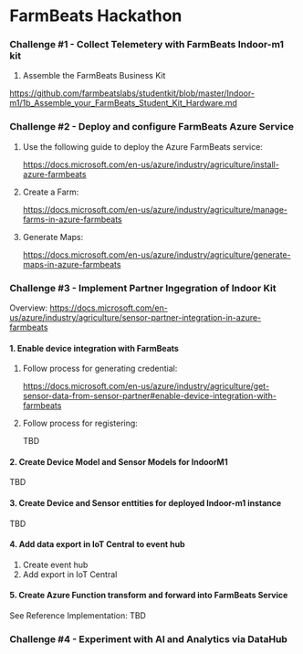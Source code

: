 # FarmBeats Hackathon


### Challenge #1 - Collect Telemetery with FarmBeats Indoor-m1 kit


1. Assemble the FarmBeats Business Kit

https://github.com/farmbeatslabs/studentkit/blob/master/Indoor-m1/1b_Assemble_your_FarmBeats_Student_Kit_Hardware.md


### Challenge #2 - Deploy and configure FarmBeats Azure Service

1. Use the following guide to deploy the Azure FarmBeats service:

   https://docs.microsoft.com/en-us/azure/industry/agriculture/install-azure-farmbeats
   
2. Create a Farm:

   https://docs.microsoft.com/en-us/azure/industry/agriculture/manage-farms-in-azure-farmbeats
   
3. Generate Maps:

   https://docs.microsoft.com/en-us/azure/industry/agriculture/generate-maps-in-azure-farmbeats


### Challenge #3 - Implement Partner Ingegration of Indoor Kit 

Overview: https://docs.microsoft.com/en-us/azure/industry/agriculture/sensor-partner-integration-in-azure-farmbeats


#### 1. Enable device integration with FarmBeats

1. Follow process for generating credential: 

   https://docs.microsoft.com/en-us/azure/industry/agriculture/get-sensor-data-from-sensor-partner#enable-device-integration-with-farmbeats

2. Follow process for registering:

   TBD

#### 2. Create Device Model and Sensor Models for IndoorM1

TBD

#### 3. Create Device and Sensor enttities for deployed Indoor-m1 instance

TBD

#### 4. Add data export in IoT Central to event hub

1. Create event hub
2. Add export in IoT Central

#### 5. Create Azure Function transform and forward into FarmBeats Service

See Reference Implementation: TBD

### Challenge #4 - Experiment with AI and Analytics via DataHub



